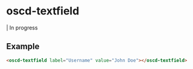 # oscd-textfield

| In progress

## Example

```html
<oscd-textfield label="Username" value="John Doe"></oscd-textfield>
```

